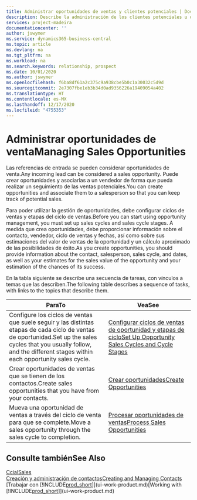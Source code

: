 ```yaml
---
title: Administrar oportunidades de ventas y clientes potenciales | Documentos de Microsoft
description: Describe la administración de los clientes potenciales u oportunidades de venta entrantes en Business Central, y la asociación de la oportunidad con un vendedor para realizar un seguimiento de las ventas potenciales.
services: project-madeira
documentationcenter: ''
author: jswymer
ms.service: dynamics365-business-central
ms.topic: article
ms.devlang: na
ms.tgt_pltfrm: na
ms.workload: na
ms.search.keywords: relationship, prospect
ms.date: 10/01/2020
ms.author: jswymer
ms.openlocfilehash: f6ba8df61a2c375c9a938cbe5b0c1a30032c5d9d
ms.sourcegitcommit: 2e7307fbe1eb3b34d0ad9356226a19409054a402
ms.translationtype: HT
ms.contentlocale: es-MX
ms.lasthandoff: 12/17/2020
ms.locfileid: "4755353"
---
```

# <a name="managing-sales-opportunities"></a><span data-ttu-id="7c68e-103">Administrar oportunidades de venta</span><span class="sxs-lookup"><span data-stu-id="7c68e-103">Managing Sales Opportunities</span></span>
<span data-ttu-id="7c68e-104">Las referencias de entrada se pueden considerar oportunidades de venta.</span><span class="sxs-lookup"><span data-stu-id="7c68e-104">Any incoming lead can be considered a sales opportunity.</span></span> <span data-ttu-id="7c68e-105">Puede crear oportunidades y asociarlas a un vendedor de forma que pueda realizar un seguimiento de las ventas potenciales.</span><span class="sxs-lookup"><span data-stu-id="7c68e-105">You can create opportunities and associate them to a salesperson so that you can keep track of potential sales.</span></span>

<span data-ttu-id="7c68e-106">Para poder utilizar la gestión de oportunidades, debe configurar ciclos de ventas y etapas del ciclo de ventas.</span><span class="sxs-lookup"><span data-stu-id="7c68e-106">Before you can start using opportunity management, you must set up sales cycles and sales cycle stages.</span></span> <span data-ttu-id="7c68e-107">A medida que crea oportunidades, debe proporcionar información sobre el contacto, vendedor, ciclo de ventas y fechas, así como sobre sus estimaciones del valor de ventas de la oportunidad y un cálculo aproximado de las posibilidades de éxito.</span><span class="sxs-lookup"><span data-stu-id="7c68e-107">As you create opportunities, you should provide information about the contact, salesperson, sales cycle, and dates, as well as your estimates for the sales value of the opportunity and your estimation of the chances of its success.</span></span>

<span data-ttu-id="7c68e-108">En la tabla siguiente se describe una secuencia de tareas, con vínculos a temas que las describen.</span><span class="sxs-lookup"><span data-stu-id="7c68e-108">The following table describes a sequence of tasks, with links to the topics that describe them.</span></span>

| <span data-ttu-id="7c68e-109">Para</span><span class="sxs-lookup"><span data-stu-id="7c68e-109">To</span></span> | <span data-ttu-id="7c68e-110">Vea</span><span class="sxs-lookup"><span data-stu-id="7c68e-110">See</span></span> |
| --- | --- |
| <span data-ttu-id="7c68e-111">Configure los ciclos de ventas que suele seguir y las distintas etapas de cada ciclo de ventas de oportunidad.</span><span class="sxs-lookup"><span data-stu-id="7c68e-111">Set up the sales cycles that you usually follow, and the different stages within each opportunity sales cycle.</span></span> |[<span data-ttu-id="7c68e-112">Configurar ciclos de ventas de oportunidad y etapas de ciclo</span><span class="sxs-lookup"><span data-stu-id="7c68e-112">Set Up Opportunity Sales Cycles and Cycle Stages</span></span>](marketing-how-setup-opportunity-sales-cycles-stages.md) |
| <span data-ttu-id="7c68e-113">Crear oportunidades de ventas que se tienen de los contactos.</span><span class="sxs-lookup"><span data-stu-id="7c68e-113">Create sales opportunities that you have from your contacts.</span></span> |[<span data-ttu-id="7c68e-114">Crear oportunidades</span><span class="sxs-lookup"><span data-stu-id="7c68e-114">Create Opportunities</span></span>](marketing-how-create-opportunities.md) |
| <span data-ttu-id="7c68e-115">Mueva una oportunidad de ventas a través del ciclo de venta para que se complete.</span><span class="sxs-lookup"><span data-stu-id="7c68e-115">Move a sales opportunity through the sales cycle to completion.</span></span> |[<span data-ttu-id="7c68e-116">Procesar oportunidades de ventas</span><span class="sxs-lookup"><span data-stu-id="7c68e-116">Process Sales Opportunities</span></span>](marketing-processing-sales-opportunities.md) |

## <a name="see-also"></a><span data-ttu-id="7c68e-117">Consulte también</span><span class="sxs-lookup"><span data-stu-id="7c68e-117">See Also</span></span>
[<span data-ttu-id="7c68e-118">Ccial</span><span class="sxs-lookup"><span data-stu-id="7c68e-118">Sales</span></span>](sales-manage-sales.md)  
[<span data-ttu-id="7c68e-119">Creación y administración de contactos</span><span class="sxs-lookup"><span data-stu-id="7c68e-119">Creating and Managing Contacts</span></span>](marketing-contacts.md)  
<span data-ttu-id="7c68e-120">[Trabajar con [!INCLUDE[prod_short](includes/prod_short.md)]](ui-work-product.md)</span><span class="sxs-lookup"><span data-stu-id="7c68e-120">[Working with [!INCLUDE[prod_short](includes/prod_short.md)]](ui-work-product.md)</span></span>
